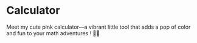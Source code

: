 # Calculator
Meet my cute pink calculator—a vibrant little tool that adds a pop of color and fun to your math adventures ! 🌸🍓 
